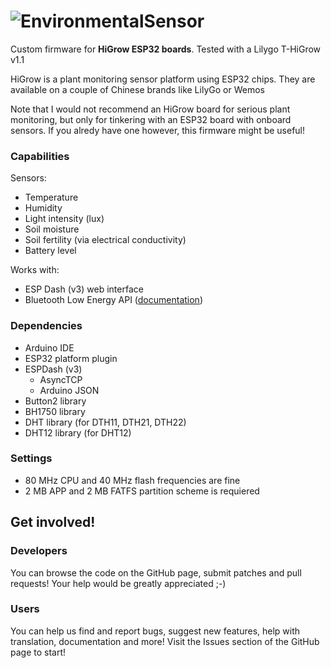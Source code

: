 # ![EnvironmentalSensor](https://i.imgur.com/e4Gf8NV.png)

Custom firmware for **HiGrow ESP32 boards**. Tested with a Lilygo T-HiGrow v1.1

HiGrow is a plant monitoring sensor platform using ESP32 chips. They are available on a couple of Chinese brands like LilyGo or Wemos

Note that I would not recommend an HiGrow board for serious plant monitoring, but only for tinkering with an ESP32 board with onboard sensors.
If you alredy have one however, this firmware might be useful!


### Capabilities

Sensors:
* Temperature
* Humidity
* Light intensity (lux)
* Soil moisture
* Soil fertility (via electrical conductivity)
* Battery level

Works with:
* ESP Dash (v3) web interface
* Bluetooth Low Energy API ([documentation](doc/higrow-api.md))

### Dependencies

- Arduino IDE
- ESP32 platform plugin
- ESPDash (v3)
  - AsyncTCP
  - Arduino JSON
- Button2 library
- BH1750 library
- DHT library (for DTH11, DTH21, DTH22)
- DHT12 library (for DHT12)

### Settings

* 80 MHz CPU and 40 MHz flash frequencies are fine
* 2 MB APP and 2 MB FATFS partition scheme is requiered


## Get involved!

### Developers

You can browse the code on the GitHub page, submit patches and pull requests! Your help would be greatly appreciated ;-)

### Users

You can help us find and report bugs, suggest new features, help with translation, documentation and more! Visit the Issues section of the GitHub page to start!
